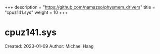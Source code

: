 +++
description = "https://github.com/namazso/physmem_drivers"
title = "cpuz141.sys"
weight = 10
+++

# cpuz141.sys

Created: 2023-01-09
Author: Michael Haag


